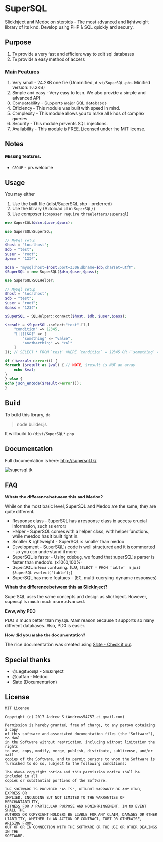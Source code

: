 # SuperSQL
SlickInject and Medoo on steroids - The most advanced and lightweight library of its kind. Develop using PHP & SQL quickly and securly.
## Purpose

1. To provide a very fast and efficient way to edit sql databases
2. To provide a easy method of access

### Main Features

1. Very small - 24.2KB one file (Unminified, `dist/SuperSQL.php`. Minified version: 10.2KB)
2. Simple and easy - Very easy to lean. We also provide a simple and advanced API
3. Compatability - Supports major SQL databases
4. Efficiency - This module was built with speed in mind.
5. Complexity - This module allows you to make all kinds of complex queries
6. Security - This module prevents SQL injections.
7. Availability - This module is FREE. Licensed under the MIT license.

## Notes
#### Missing features.
* `GROUP` - prs welcome

## Usage
You may either

1. Use the built file (/dist/SuperSQL.php - preferred)
2. Use the library (Autoload all in `SuperSQL/`)
3. Use composer (`composer require threeletters/supersql`)

```php
new SuperSQL($dsn,$user,$pass);
```
```php
use SuperSQL\SuperSQL;

// MySql setup
$host = "localhost";
$db = "test";
$user = "root";
$pass = "1234";

$dsn = "mysql:host=$host;port=3306;dbname=$db;charset=utf8";
$SuperSQL = new SuperSQL($dsn,$user,$pass);
```

```php
use SuperSQL\SQLHelper;

// MySql setup
$host = "localhost";
$db = "test";
$user = "root";
$pass = "1234";

$SuperSQL = SQLHelper::connect($host, $db, $user,$pass);
```
```php
$result = $SuperSQL->select("test",[],[
    "condition" => 12345,
    "[||][&&]" => [
        "something" => "value",
        "anotherthing" => "val"
    ]
]); // SELECT * FROM `test` WHERE `condition` = 12345 OR (`something` = 'value' AND `anotherthing` = 'val')

if (!$result->error()) {
foreach ($result as $val) { // NOTE, $result is NOT an array
    echo $val;
}
} else {
echo json_encode($result->error());
}
```

## Build
To build this library, do 

> node builder.js

It will build to `/dist/SuperSQL*.php`

## Documentation

Full documentation is here: http://supersql.tk/

![supersql.tk](https://user-images.githubusercontent.com/13282284/29477701-7e6385c6-8437-11e7-9e87-74a12393c49a.png)

## FAQ

**Whats the difference between this and Medoo?**

While on the most basic level, SuperSQL and Medoo are the same, they are quite different.

* Response class - SuperSQL has a response class to access crucial information, such as errors
* Helper - SuperSQL comes with a helper class, with helper functions, while meedoo has it built right in.
* Smaller & lightweight - SuperSQL is smaller than medoo
* Development - SuperSQL's code is well structured and it is commented - so you can understand it more
* SuperSQL is faster - Using xdebug, we found that superSQL's parser is faster than medoo's. (x1000,100%)
* SuperSQL is less confusing. (EG, ``SELECT * FROM `table` `` is just `$SuperSQL->select('table');`)
* SuperSQL has more features - (EG, multi-querying, dynamic responses)

**Whats the difference between this an SlickInject?**

SuperSQL uses the same concepts and design as slickInject. However, supersql is much much more advanced.

**Eww, why PDO**

PDO is much better than mysqli. Main reason because it supports so many different databases. Also, PDO is easier.

**How did you make the documentation?**

The nice documentation was created using [Slate - Check it out](https://github.com/lord/slate).

## Special thanks
* @LegitSoulja - SlickInject
* @catfan - Medoo
* Slate (Documentation)

## License

```
MIT License

Copyright (c) 2017 Andrew S (Andrews54757_at_gmail.com)

Permission is hereby granted, free of charge, to any person obtaining a copy
of this software and associated documentation files (the "Software"), to deal
in the Software without restriction, including without limitation the rights
to use, copy, modify, merge, publish, distribute, sublicense, and/or sell
copies of the Software, and to permit persons to whom the Software is
furnished to do so, subject to the following conditions:

The above copyright notice and this permission notice shall be included in all
copies or substantial portions of the Software.

THE SOFTWARE IS PROVIDED "AS IS", WITHOUT WARRANTY OF ANY KIND, EXPRESS OR
IMPLIED, INCLUDING BUT NOT LIMITED TO THE WARRANTIES OF MERCHANTABILITY,
FITNESS FOR A PARTICULAR PURPOSE AND NONINFRINGEMENT. IN NO EVENT SHALL THE
AUTHORS OR COPYRIGHT HOLDERS BE LIABLE FOR ANY CLAIM, DAMAGES OR OTHER
LIABILITY, WHETHER IN AN ACTION OF CONTRACT, TORT OR OTHERWISE, ARISING FROM,
OUT OF OR IN CONNECTION WITH THE SOFTWARE OR THE USE OR OTHER DEALINGS IN THE
SOFTWARE.
```

